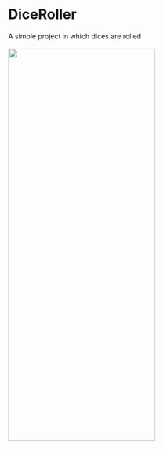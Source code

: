 # DiceRoller
A simple project in which dices are rolled
<br>
<br>
<img src="https://imgur.com/L70Rfcr.png" style="height:800px; width:300px;">
